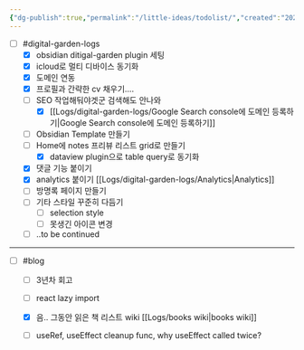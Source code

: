 ```yaml
---
{"dg-publish":true,"permalink":"/little-ideas/todolist/","created":"2024-08-22","updated":"2024-08-24T20:45:00"}
---
```


- [ ] #digital-garden-logs 
	- [x] obsidian ditigal-garden plugin 세팅
	- [x] icloud로 멀티 디바이스 동기화
	- [x] 도메인 연동
	- [x] 프로필과 간략한 cv 채우기....
	- [ ] SEO 작업해둬야겟군 검색해도 안나와
	    - [x] [[Logs/digital-garden-logs/Google Search console에 도메인 등록하기\|Google Search console에 도메인 등록하기]]
	- [ ] Obsidian Template 만들기
	- [ ] Home에 notes 프리뷰 리스트 grid로 만들기
	   - [x] dataview plugin으로 table query로 동기화
	- [x] 댓글 기능 붙이기
	- [x] analytics 붙이기 [[Logs/digital-garden-logs/Analytics\|Analytics]]
	- [ ] 방명록 페이지 만들기
	- [ ] 기타 스타일 꾸준히 다듬기
		- [ ] selection style
		- [ ] 못생긴 아이콘 변경
	- [ ] ..to be continued

---

 - [ ] #blog 
	- [ ] 3년차 회고
	- [ ] react lazy import
	- [x] 음.. 그동안 읽은 책 리스트 wiki [[Logs/books wiki\|books wiki]]
	- [ ] useRef, useEffect cleanup func, why useEffect called twice?


